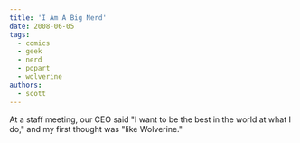 ```yaml
---
title: 'I Am A Big Nerd'
date: 2008-06-05
tags:
  - comics
  - geek
  - nerd
  - popart
  - wolverine
authors:
  - scott
---
```


At a staff meeting, our CEO said "I want to be the best in the world at what I do," and my first thought was "like Wolverine."
